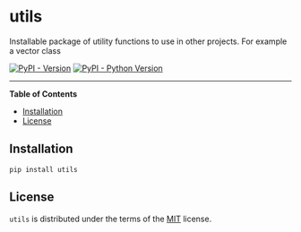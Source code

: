 # utils

Installable package of utility functions to use in other projects. For example a vector class

[![PyPI - Version](https://img.shields.io/pypi/v/utils.svg)](https://pypi.org/project/utils)
[![PyPI - Python Version](https://img.shields.io/pypi/pyversions/utils.svg)](https://pypi.org/project/utils)

-----

**Table of Contents**

- [Installation](#installation)
- [License](#license)

## Installation

```console
pip install utils
```

## License

`utils` is distributed under the terms of the [MIT](https://spdx.org/licenses/MIT.html) license.
